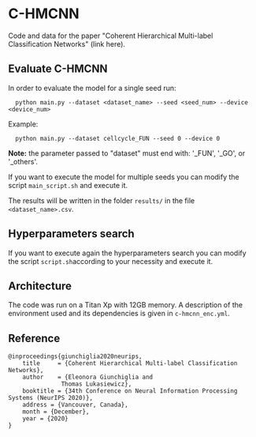 # C-HMCNN

Code and data for the paper "Coherent Hierarchical Multi-label Classification Networks" (link here). 

## Evaluate C-HMCNN

In order to evaluate the model for a single seed run:
```
  python main.py --dataset <dataset_name> --seed <seed_num> --device <device_num>
```
Example:
```
  python main.py --dataset cellcycle_FUN --seed 0 --device 0
```

**Note:** the parameter passed to "dataset" must end with: '_FUN', '_GO', or '_others'.

If you want to execute the model for multiple seeds you can modify the script ```main_script.sh``` and execute it.

The results will be written in the folder ```results/``` in the file ```<dataset_name>.csv```.

## Hyperparameters search

If you want to execute again the hyperparameters search you can modify the script ```script.sh```according to your necessity and execute it. 


## Architecture

The code was run on a Titan Xp with 12GB memory. A description of the environment used and its dependencies is given in ```c-hmcnn_enc.yml```.

## Reference
```
@inproceedings{giunchiglia2020neurips,
    title     = {Coherent Hierarchical Multi-label Classification Networks},
    author    = {Eleonora Giunchiglia and
               Thomas Lukasiewicz},
    booktitle = {34th Conference on Neural Information Processing Systems (NeurIPS 2020)},
    address = {Vancouver, Canada},
    month = {December},
    year = {2020}
}
```
